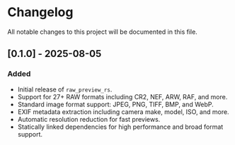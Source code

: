 # Changelog

All notable changes to this project will be documented in this file.

## [0.1.0] - 2025-08-05

### Added

-   Initial release of `raw_preview_rs`.
-   Support for 27+ RAW formats including CR2, NEF, ARW, RAF, and more.
-   Standard image format support: JPEG, PNG, TIFF, BMP, and WebP.
-   EXIF metadata extraction including camera make, model, ISO, and more.
-   Automatic resolution reduction for fast previews.
-   Statically linked dependencies for high performance and broad format support.
